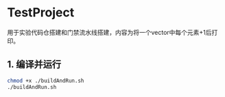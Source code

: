 # TestProject
用于实验代码仓搭建和门禁流水线搭建，内容为将一个vector中每个元素+1后打印。  
## 1. 编译并运行
```bash
chmod +x ./buildAndRun.sh
./buildAndRun.sh
```
